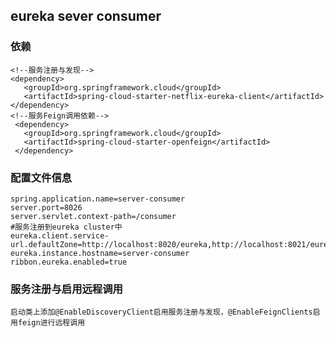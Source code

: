 ## eureka sever consumer 
### 依赖
    <!--服务注册与发现-->
    <dependency>
       <groupId>org.springframework.cloud</groupId>
       <artifactId>spring-cloud-starter-netflix-eureka-client</artifactId>
    </dependency>
    <!--服务Feign调用依赖-->
     <dependency>
       <groupId>org.springframework.cloud</groupId>
       <artifactId>spring-cloud-starter-openfeign</artifactId>
     </dependency>
     
### 配置文件信息
    spring.application.name=server-consumer
    server.port=8026
    server.servlet.context-path=/consumer
    #服务注册到eureka cluster中
    eureka.client.service-url.defaultZone=http://localhost:8020/eureka,http://localhost:8021/eureka
    eureka.instance.hostname=server-consumer
    ribbon.eureka.enabled=true
    
### 服务注册与启用远程调用
    启动类上添加@EnableDiscoveryClient启用服务注册与发现，@EnableFeignClients启用feign进行远程调用